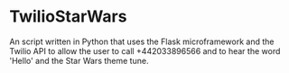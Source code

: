 TwilioStarWars
==============
An script written in Python that uses the Flask microframework and the Twilio API to allow the user to call 
+442033896566 and to hear the word 'Hello' and the Star Wars theme tune.
